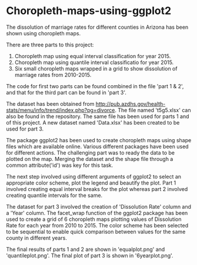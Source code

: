 # Choropleth-maps-using-ggplot2
The dissolution of marriage rates for different counties in Arizona has been shown using choropleth maps. 

There are three parts to this project:

1. Choropleth map using equal interval classification for year 2015.
2. Choropleth map using quantile interval classificatio for year 2015.
3. Six small choropleth maps wrapped in a grid to show dissolution of marriage rates from 2010-2015.

The code for first two parts can be found combined in the file 'part 1 & 2', and that for the third part can be found in 'part 3'. 

The dataset has been obtained from http://pub.azdhs.gov/health-stats/menu/info/trend/index.php?pg=divorce. The file named 't5g5.xlsx'
can also be found in the repository. The same file has been used for parts 1 and of this project. A new dataset named 'Data.xlsx' has
been created to be used for part 3. 

The package ggplot2 has been used to create choropleth maps using shape files which are available online. Various different packages
have been used for different actions. The challenging part was to ready the data to be plotted on the map. Merging the dataset and the
shape file through a common attribute('id') was key for this task. 

The next step involved using different arguments of ggplot2 to select an appropriate color scheme, plot the legend and beautify the plot. 
Part 1 involved creating equal interval breaks for the plot whereas part 2 involved creating quantile intervals for the same. 

The dataset for part 3 involved the creation of 'Dissolution Rate' column and a 'Year' column. The facet_wrap function of the ggplot2 
package has been used to create a grid of 6 choropleth maps plotting values of Dissolution Rate for each year from 2010 to 2015. The color
scheme has been selected to be sequential to enable quick comparison between values for the same county in different years. 

The final results of parts 1 and 2 are shown in 'equalplot.png' and 'quantileplot.png'. The final plot of part 3 is shown in '6yearplot.png'.
